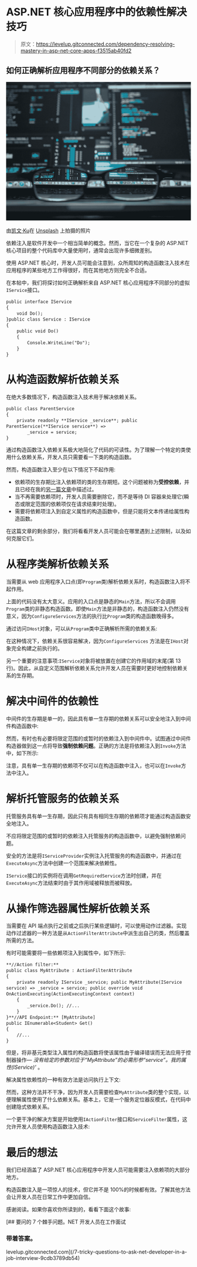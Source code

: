 # ASP.NET 核心应用程序中的依赖性解决技巧

> 原文：<https://levelup.gitconnected.com/dependency-resolving-mastery-in-asp-net-core-apps-f3515ab40fd2>

## 如何正确解析应用程序不同部分的依赖关系？

![](img/260711c936fc10fc06ecea70c97ed9da.png)

由[凯文·Ku](https://unsplash.com/@ikukevk?utm_source=medium&utm_medium=referral)在 [Unsplash](https://unsplash.com?utm_source=medium&utm_medium=referral) 上拍摄的照片

依赖注入是软件开发中一个相当简单的概念。然而，当它在一个复杂的 ASP.NET 核心项目的整个代码库中大量使用时，通常会出现许多细微差别。

使用 ASP.NET 核心时，开发人员可能会注意到，众所周知的构造函数注入技术在应用程序的某些地方工作得很好，而在其他地方则完全不合适。

在本帖中，我们将探讨如何正确解析来自 ASP.NET 核心应用程序不同部分的虚拟`IService`接口。

```
public interface IService
{
    void Do();
}public class Service : IService
{
    public void Do()
    {
        Console.WriteLine("Do");
    }
}
```

# 从构造函数解析依赖关系

在绝大多数情况下，构造函数注入技术用于解决依赖关系。

```
public class ParentService
{
    private readonly **IService _service**; public ParentService(**IService service**) =>
        _service = service;
}
```

通过构造函数注入依赖关系极大地简化了代码的可读性。为了理解一个特定的类使用什么依赖关系，开发人员只需要看一下类的构造函数。

然而，构造函数注入至少在以下情况下不起作用:

*   依赖项的生存期比注入依赖项的类的生存期短。这个问题被称为**受控依赖**，并且已经在我的[另一篇文章](/top-misconceptions-about-dependency-injection-in-asp-net-core-c6a7afd14eb4)中描述过。
*   当不再需要依赖项时，开发人员需要删除它，而不是等待 DI 容器来处理它(瞬态或限定范围的依赖项仅在请求结束时处理)。
*   需要将依赖项注入到自定义属性的构造函数中，但是只能将文本传递给属性构造函数。

在这篇文章的剩余部分，我们将看看开发人员可能会在哪里遇到上述限制，以及如何克服它们。

# 从程序类解析依赖关系

当需要从 web 应用程序入口点(即`Program`类)解析依赖关系时，构造函数注入将不起作用。

上面的代码没有太大意义。应用的入口点是静态的`Main`方法，所以不会调用`Program`类的非静态构造函数。即使`Main`方法是非静态的，构造函数注入仍然没有意义，因为`ConfigureServices`方法的执行比`Program`类的构造函数晚得多。

通过访问`IHost`对象，可以从`Program`类中正确解析所需的依赖关系:

在这种情况下，依赖关系很容易解决，因为`ConfigureServices` 方法是在`IHost`对象完全构建之前执行的。

另一个重要的注意事项:`IService`对象将被放置在创建它的作用域的末尾(第 13 行)。因此，从自定义范围解析依赖关系允许开发人员在需要时更好地控制依赖关系的生存期。

# 解决中间件的依赖性

中间件的生存期是单一的，因此具有单一生存期的依赖关系可以安全地注入到中间件构造函数中:

然而，有时也有必要将限定范围的或暂时的依赖注入到中间件中。试图通过中间件构造器做到这一点将导致**强制依赖问题**。正确的方法是将依赖注入到`Invoke`方法中，如下所示:

注意，具有单一生存期的依赖项不仅可以在构造函数中注入，也可以在`Invoke`方法中注入。

# 解析托管服务的依赖关系

托管服务具有单一生存期，因此只有具有相同生存期的依赖项才能通过构造函数安全地注入。

不应将限定范围的或暂时的依赖注入托管服务的构造函数中，以避免强制依赖问题。

安全的方法是将`IServiceProvider`实例注入托管服务的构造函数中，并通过在`ExecuteAsync`方法中创建一个范围来解决依赖性。

`IService`接口的实例将在调用`GetRequiredService`方法时创建，并在`ExecuteAsync`方法结束时由于其作用域被释放而被释放。

# 从操作筛选器属性解析依赖关系

当需要在 API 端点执行之前或之后执行某些逻辑时，可以使用动作过滤器。实现动作过滤器的一种方法是从`ActionFilterAttribute`中派生出自己的类，然后覆盖所需的方法。

有时可能需要将一些依赖项注入到属性中，如下所示:

```
**//Action filter:**
public class MyAttribute : ActionFilterAttribute
{
    private readonly IService _service; public MyAttribute(IService service) => _service = service; public override void OnActionExecuting(ActionExecutingContext context)
    {
        _service.Do(); //...
    }
}**//API Endpoint:** [MyAttribute]
public IEnumerable<Student> Get()
{
    //...
}
```

但是，将非基元类型注入属性的构造函数将使该属性由于编译错误而无法应用于控制器操作— *没有给定的参数对应于“MyAttribute”的必需形参“service”。我的属性(IService)'* 。

解决属性依赖性的一种有效方法是访问执行上下文:

然而，这种方法并不干净，因为开发人员需要检查`MyAttribute`类的整个实现，以便理解属性使用了什么依赖关系。基本上，它是一个服务定位器反模式，在代码中创建隐式依赖关系。

一个更干净的解决方案是开始使用`IActionFilter`接口和`ServiceFilter`属性，这允许开发人员使用构造函数注入技术:

# 最后的想法

我们已经涵盖了 ASP.NET 核心应用程序中开发人员可能需要注入依赖项的大部分地方。

构造函数注入是一项惊人的技术，但它并不是 100%的时候都有效。了解其他方法会让开发人员在日常工作中更加自信。

感谢阅读。如果你喜欢你所读到的，看看下面这个故事:

[](/7-tricky-questions-to-ask-net-developer-in-a-job-interview-9cdb3789db54) [## 要问的 7 个棘手问题。NET 开发人员在工作面试

### 带着答案。

levelup.gitconnected.com](/7-tricky-questions-to-ask-net-developer-in-a-job-interview-9cdb3789db54)
